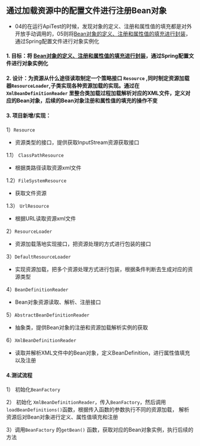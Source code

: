 ## 通过加载资源中的配置文件进行注册Bean对象

- 04的在运行ApiTest的时候，发现对象的定义、注册和属性值的填充都是对外开放手动调用的，05则将<u>Bean对象的定义、注册和属性值的填充进行封装</u>，通过Spring配置文件进行对象实例化

#### 1. 目标：将 <u>Bean对象的定义、注册和属性值的填充进行封装</u>，通过Spring配置文件进行对象实例化

#### 2. 设计：为资源从什么途径读取制定一个策略接口 `Resource` ,同时制定资源加载器`ResourceLoader`,子类实现各种资源加载的实现。通过在 `XmlBeanDefinitionReader` 里整合类加载过程加载解析对应的XML文件，定义对应的Bean对象，后续的Bean对象注册和属性值的填充的操作不变


#### 3. 项目新增/实现：
1）`Resource` 
- 资源类型的接口，提供获取InputStream资源获取接口

1.1） `ClassPathResource`
- 根据类路径读取资源xml文件

1.2）`FileSystemResource`
- 获取文件资源

1.3） `UrlResource`
- 根据URL读取资源xml文件

2）`ResourceLoader`
- 资源加载落地实现接口，把资源处理的方式进行包装的接口


3）`DefaultResourceLoader`
- 实现资源加载，把多个资源处理方式进行包装，根据条件判断去生成对应的资源类型


4）`BeanDefinitionReader`
- Bean对象资源读取、解析、注册接口

5）`AbstractBeanDefinitionReader`
- 抽象类，提供Bean对象的注册和资源加载解析实例的获取

6）`XmlBeanDefinitionReader`
- 读取并解析XML文件中的Bean对象，定义BeanDefinition，进行属性值填充以及注册


#### 4.测试流程
1） 初始化`BeanFactory`

2） 初始化 `XmlBeanDefinitionReader`，传入`BeanFactory`，然后调用`loadBeanDefinitions()`函数，根据传入函数的参数执行不同的资源加载，
解析资源后对Bean对象进行定义、属性值填充和注册

3）调用`BeanFactory` 的`getBean()` 函数，获取对应的Bean对象实例，执行后续的方法